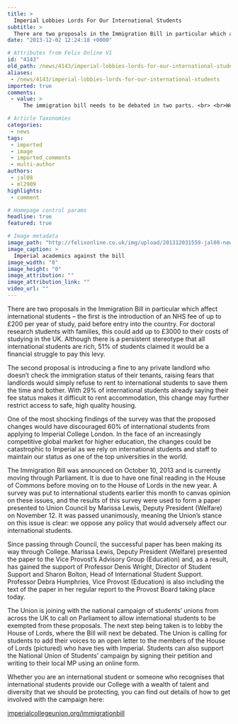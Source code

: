 ```yaml
---
title: >
  Imperial Lobbies Lords For Our International Students
subtitle: >
  There are two proposals in the Immigration Bill in particular which affect international students...
date: "2013-12-02 12:24:18 +0000"

# Attributes from Felix Online V1
id: "4143"
old_path: /news/4143/imperial-lobbies-lords-for-our-international-students
aliases:
 - /news/4143/imperial-lobbies-lords-for-our-international-students
imported: true
comments:
 - value: >
     The immigration bill needs to be debated in two parts. <br> <br>We should definitely oppose the £200 NHS levy but seriously the ID check on tenants is not a bad thing by any means. We can definitely work our way around that by making sure that students are not penalized when this is implemented. <br> <br>Can we not do the NUS-ish student bulls**t where we oppose any kind of change and anything that is of slifght inconvenience. Have these people not heard of the word "compromise"? It's all well and good to say you oppose something but what's valuable here is a solution rather than some constant bickering. <br> <br>And people wonder why no one listens to students..

# Article Taxonomies
categories:
 - news
tags:
 - imported
 - image
 - imported_comments
 - multi-author
authors:
 - jal08
 - ml2909
highlights:
 - comment

# Homepage control params
headline: true
featured: true

# Image metadata
image_path: "http://felixonline.co.uk/img/upload/201312031559-jal08-news_imbill.jpg"
image_caption: >
  Imperial academics against the bill
image_width: "0"
image_height: "0"
image_attribution: ""
image_attribution_link: ""
video_url: ""
---
```


There are two proposals in the Immigration Bill in particular which affect international students – the first is the introduction of an NHS fee of up to £200 per year of study, paid before entry into the country. For doctoral research students with families, this could add up to £3000 to their costs of studying in the UK. Although there is a persistent stereotype that all international students are rich, 51% of students claimed it would be a financial struggle to pay this levy.

The second proposal is introducing a fine to any private landlord who doesn’t check the immigration status of their tenants, raising fears that landlords would simply refuse to rent to international students to save them the time and bother. With 29% of international students already saying their fee status makes it difficult to rent accommodation, this change may further restrict access to safe, high quality housing.

One of the most shocking findings of the survey was that the proposed changes would have discouraged 60% of international students from applying to Imperial College London. In the face of an increasingly competitive global market for higher education, the changes could be catastrophic to Imperial as we rely on international students and staff to maintain our status as one of the top universities in the world.

The Immigration Bill was announced on October 10, 2013 and is currently moving through Parliament. It is due to have one final reading in the House of Commons before moving on to the House of Lords in the new year. A survey was put to international students earlier this month to canvas opinion on these issues, and the results of this survey were used to form a paper presented to Union Council by Marissa Lewis, Deputy President (Welfare) on November 12. It was passed unanimously, meaning the Union’s stance on this issue is clear: we oppose any policy that would adversely affect our international students.

Since passing through Council, the successful paper has been making its way through College. Marissa Lewis, Deputy President (Welfare) presented the paper to the Vice Provost’s Advisory Group (Education) and, as a result, has gained the support of Professor Denis Wright, Director of Student Support and Sharon Bolton, Head of International Student Support. Professor Debra Humphries, Vice Provost (Education) is also including the text of the paper in her regular report to the Provost Board taking place today.

The Union is joining with the national campaign of students’ unions from across the UK to call on Parliament to allow international students to be exempted from these proposals. The next step being taken is to lobby the House of Lords, where the Bill will next be debated. The Union is calling for students to add their voices to an open letter to the members of the House of Lords (pictured) who have ties with Imperial. Students can also support the National Union of Students’ campaign by signing their petition and writing to their local MP using an online form.

Whether you are an international student or someone who recognises that international students provide our College with a wealth of talent and diversity that we should be protecting, you can find out details of how to get involved with the campaign here:

[imperialcollegeunion.org/immigrationbill](http://imperialcollegeunion.org/immigrationbill)

